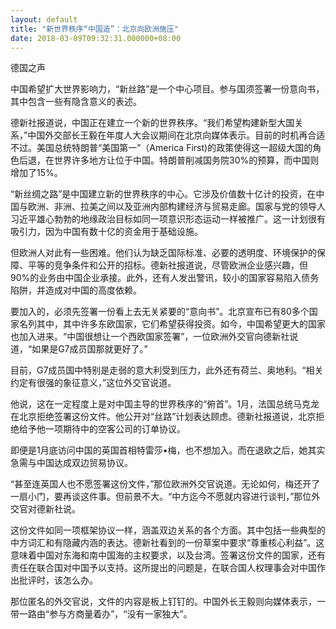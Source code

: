 ```yaml
---
layout: default
title: "新世界秩序“中国造”：北京向欧洲施压"
date: 2018-03-09T09:32:31.000000+08:00
---
```


德国之声

中国希望扩大世界影响力，“新丝路”是一个中心项目。参与国须签署一份意向书，其中包含一些有隐含意义的表述。

德新社报道说，中国正在建立一个新的世界秩序。“我们希望构建新型大国关系，”中国外交部长王毅在年度人大会议期间在北京向媒体表示。目前的时机再合适不过。美国总统特朗普“美国第一”（America First)的政策使得这一超级大国的角色后退，在世界许多地方让位于中国。特朗普削减国务院30%的预算，而中国则增加了15%。

“新丝绸之路”是中国建立新的世界秩序的中心。它涉及价值数十亿计的投资，在中国与欧洲、非洲、拉美之间以及亚洲内部构建经济与贸易走廊。国家与党的领导人习近平雄心勃勃的地缘政治目标如同一项意识形态运动一样被推广。这一计划很有吸引力，因为中国有数十亿的资金用于基础设施。

但欧洲人对此有一些困难。他们认为缺乏国际标准、必要的透明度、环境保护的保障、平等的竞争条件和公开的招标。德新社报道说，尽管欧洲企业感兴趣，但90%的业务由中国企业承接。此外，还有人发出警讯，较小的国家容易陷入债务陷阱，并造成对中国的高度依赖。

要加入的，必须先签署一份看上去无关紧要的“意向书”。北京宣布已有80多个国家名列其中，其中许多东欧国家，它们希望获得投资。如今，中国希望更大的国家也加入进来。“中国很想让一个西欧国家签署”，一位欧洲外交官向德新社说道，“如果是G7成员国那就更好了。”

目前，G7成员国中特别是走弱的意大利受到压力，此外还有荷兰、奥地利。“相关约定有很强的象征意义，”这位外交官说道。

他说，这在一定程度上是对中国主导的世界秩序的“俯首”。1月，法国总统马克龙在北京拒绝签署这份文件。他公开对“丝路”计划表达顾虑。德新社报道说，北京拒绝给予他一项期待中的空客公司的订单协议。

即便是1月底访问中国的英国首相特雷莎•梅，也不想加入。而在退欧之后，她其实急需与中国达成双边贸易协议。

“甚至连英国人也不愿签署这份文件，”那位欧洲外交官说道。无论如何，梅还开了一扇小门，要再谈这件事。但前景不大。“中方迄今不愿就内容进行谈判，”那位外交官对德新社说。

这份文件如同一项框架协议一样，涵盖双边关系的各个方面。其中包括一些典型的中方词汇和有隐藏内涵的表达。德新社看到的一份草案中要求“尊重核心利益”。这意味着中国对东海和南中国海的主权要求，以及台湾。签署这份文件的国家，还有责任在联合国对中国予以支持。这所提出的问题是，在联合国人权理事会对中国作出批评时，该怎么办。

那位匿名的外交官说，文件的内容是板上钉钉的。中国外长王毅则向媒体表示，一带一路由“参与方商量着办”，“没有一家独大”。

